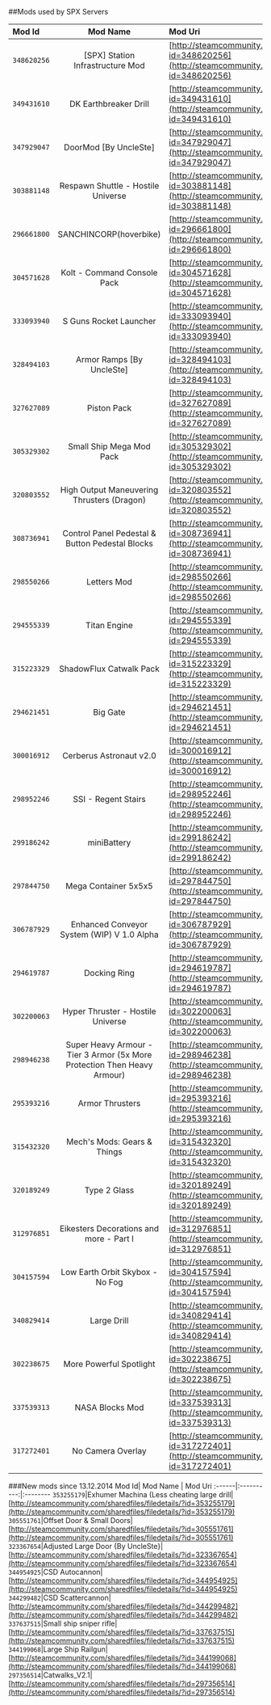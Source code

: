 ##Mods used by SPX Servers


Mod Id| Mod Name | Mod Uri
:------|:----------:|:--------
`348620256`|[SPX] Station Infrastructure Mod|[http://steamcommunity.com/sharedfiles/filedetails/?id=348620256](http://steamcommunity.com/sharedfiles/filedetails/?id=348620256)
`349431610`|DK Earthbreaker Drill|[http://steamcommunity.com/sharedfiles/filedetails/?id=349431610](http://steamcommunity.com/sharedfiles/filedetails/?id=349431610)
`347929047`|DoorMod [By UncleSte]|[http://steamcommunity.com/sharedfiles/filedetails/?id=347929047](http://steamcommunity.com/sharedfiles/filedetails/?id=347929047)
`303881148`|Respawn Shuttle - Hostile Universe|[http://steamcommunity.com/sharedfiles/filedetails/?id=303881148](http://steamcommunity.com/sharedfiles/filedetails/?id=303881148)
`296661800`|SANCHINCORP(hoverbike)|[http://steamcommunity.com/sharedfiles/filedetails/?id=296661800](http://steamcommunity.com/sharedfiles/filedetails/?id=296661800)
`304571628`|Kolt - Command Console Pack|[http://steamcommunity.com/sharedfiles/filedetails/?id=304571628](http://steamcommunity.com/sharedfiles/filedetails/?id=304571628)
`333093940`|S Guns Rocket Launcher|[http://steamcommunity.com/sharedfiles/filedetails/?id=333093940](http://steamcommunity.com/sharedfiles/filedetails/?id=333093940)
`328494103`|Armor Ramps [By UncleSte]|[http://steamcommunity.com/sharedfiles/filedetails/?id=328494103](http://steamcommunity.com/sharedfiles/filedetails/?id=328494103)
`327627089`|Piston Pack|[http://steamcommunity.com/sharedfiles/filedetails/?id=327627089](http://steamcommunity.com/sharedfiles/filedetails/?id=327627089)
`305329302`|Small Ship Mega Mod Pack|[http://steamcommunity.com/sharedfiles/filedetails/?id=305329302](http://steamcommunity.com/sharedfiles/filedetails/?id=305329302)
`320803552`|High Output Maneuvering Thrusters (Dragon)|[http://steamcommunity.com/sharedfiles/filedetails/?id=320803552](http://steamcommunity.com/sharedfiles/filedetails/?id=320803552)
`308736941`|Control Panel Pedestal & Button Pedestal Blocks|[http://steamcommunity.com/sharedfiles/filedetails/?id=308736941](http://steamcommunity.com/sharedfiles/filedetails/?id=308736941)
`298550266`|Letters Mod|[http://steamcommunity.com/sharedfiles/filedetails/?id=298550266](http://steamcommunity.com/sharedfiles/filedetails/?id=298550266)
`294555339`|Titan Engine|[http://steamcommunity.com/sharedfiles/filedetails/?id=294555339](http://steamcommunity.com/sharedfiles/filedetails/?id=294555339)
`315223329`|ShadowFlux Catwalk Pack|[http://steamcommunity.com/sharedfiles/filedetails/?id=315223329](http://steamcommunity.com/sharedfiles/filedetails/?id=315223329)
`294621451`|Big Gate|[http://steamcommunity.com/sharedfiles/filedetails/?id=294621451](http://steamcommunity.com/sharedfiles/filedetails/?id=294621451)
`300016912`|Cerberus Astronaut v2.0|[http://steamcommunity.com/sharedfiles/filedetails/?id=300016912](http://steamcommunity.com/sharedfiles/filedetails/?id=300016912)
`298952246`|SSI - Regent Stairs|[http://steamcommunity.com/sharedfiles/filedetails/?id=298952246](http://steamcommunity.com/sharedfiles/filedetails/?id=298952246)
`299186242`|miniBattery|[http://steamcommunity.com/sharedfiles/filedetails/?id=299186242](http://steamcommunity.com/sharedfiles/filedetails/?id=299186242)
`297844750`|Mega Container 5x5x5|[http://steamcommunity.com/sharedfiles/filedetails/?id=297844750](http://steamcommunity.com/sharedfiles/filedetails/?id=297844750)
`306787929`|Enhanced Conveyor System (WIP) V 1.0 Alpha|[http://steamcommunity.com/sharedfiles/filedetails/?id=306787929](http://steamcommunity.com/sharedfiles/filedetails/?id=306787929)
`294619787`|Docking Ring|[http://steamcommunity.com/sharedfiles/filedetails/?id=294619787](http://steamcommunity.com/sharedfiles/filedetails/?id=294619787)
`302200063`|Hyper Thruster - Hostile Universe|[http://steamcommunity.com/sharedfiles/filedetails/?id=302200063](http://steamcommunity.com/sharedfiles/filedetails/?id=302200063)
`298946238`|Super Heavy Armour - Tier 3 Armor (5x More Protection Then Heavy Armour)|[http://steamcommunity.com/sharedfiles/filedetails/?id=298946238](http://steamcommunity.com/sharedfiles/filedetails/?id=298946238)
`295393216`|Armor Thrusters|[http://steamcommunity.com/sharedfiles/filedetails/?id=295393216](http://steamcommunity.com/sharedfiles/filedetails/?id=295393216)
`315432320`|Mech's Mods: Gears & Things|[http://steamcommunity.com/sharedfiles/filedetails/?id=315432320](http://steamcommunity.com/sharedfiles/filedetails/?id=315432320)
`320189249`|Type 2 Glass|[http://steamcommunity.com/sharedfiles/filedetails/?id=320189249](http://steamcommunity.com/sharedfiles/filedetails/?id=320189249)
`312976851`|Eikesters Decorations and more - Part I|[http://steamcommunity.com/sharedfiles/filedetails/?id=312976851](http://steamcommunity.com/sharedfiles/filedetails/?id=312976851)
`304157594`|Low Earth Orbit Skybox - No Fog|[http://steamcommunity.com/sharedfiles/filedetails/?id=304157594](http://steamcommunity.com/sharedfiles/filedetails/?id=304157594)
`340829414`|Large Drill|[http://steamcommunity.com/sharedfiles/filedetails/?id=340829414](http://steamcommunity.com/sharedfiles/filedetails/?id=340829414)
`302238675`|More Powerful Spotlight|[http://steamcommunity.com/sharedfiles/filedetails/?id=302238675](http://steamcommunity.com/sharedfiles/filedetails/?id=302238675)
`337539313`|NASA Blocks Mod|[http://steamcommunity.com/sharedfiles/filedetails/?id=337539313](http://steamcommunity.com/sharedfiles/filedetails/?id=337539313)
`317272401`|No Camera Overlay|[http://steamcommunity.com/sharedfiles/filedetails/?id=317272401](http://steamcommunity.com/sharedfiles/filedetails/?id=317272401)

###New mods since 13.12.2014
Mod Id| Mod Name | Mod Uri
:------|:----------:|:--------
`353255179`|Exhumer Machina (Less cheating large drill|[http://steamcommunity.com/sharedfiles/filedetails/?id=353255179](http://steamcommunity.com/sharedfiles/filedetails/?id=353255179)
`305551761`|Offset Door & Small Doors|[http://steamcommunity.com/sharedfiles/filedetails/?id=305551761](http://steamcommunity.com/sharedfiles/filedetails/?id=305551761)
`323367654`|Adjusted Large Door {By UncleSte}|[http://steamcommunity.com/sharedfiles/filedetails/?id=323367654](http://steamcommunity.com/sharedfiles/filedetails/?id=323367654)
`344954925`|CSD Autocannon|[http://steamcommunity.com/sharedfiles/filedetails/?id=344954925](http://steamcommunity.com/sharedfiles/filedetails/?id=344954925)
`344299482`|CSD Scattercannon|[http://steamcommunity.com/sharedfiles/filedetails/?id=344299482](http://steamcommunity.com/sharedfiles/filedetails/?id=344299482)
`337637515`|Small ship sniper rifle|[http://steamcommunity.com/sharedfiles/filedetails/?id=337637515](http://steamcommunity.com/sharedfiles/filedetails/?id=337637515)
`344199068`|Large Ship Railgun|[http://steamcommunity.com/sharedfiles/filedetails/?id=344199068](http://steamcommunity.com/sharedfiles/filedetails/?id=344199068)
`297356514`|Catwalks_V2.1|[http://steamcommunity.com/sharedfiles/filedetails/?id=297356514](http://steamcommunity.com/sharedfiles/filedetails/?id=297356514)